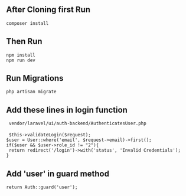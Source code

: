 ## After Cloning first Run
```composer install```

## Then Run
```npm install``` 
<br>
```npm run dev```

## Run Migrations
```php artisan migrate```

## Add these lines in login function
``` vendor/laravel/ui/auth-backend/AuthenticatesUser.php```<br><br>
``` $this->validateLogin($request);```<br>
```$user = User::where('email', $request->email)->first();```<br>
```if($user && $user->role_id != "2"){```<br>
``` return redirect('/login')->with('status', 'Invalid Credentials');```<br>
```}```

## Add 'user' in guard method
```return Auth::guard('user');```
